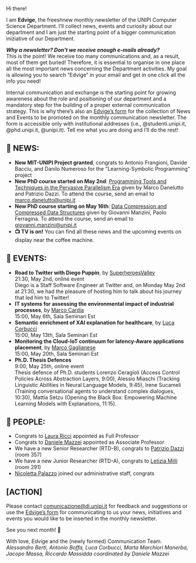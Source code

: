 Hi there!

I am **Edvige**, the freeshnew monthly newsletter of the UNIPI Computer Science Department. I’ll collect news, events and curiosity about our department and I am just the starting point of a bigger communication iniziative of our Department.

***Why a newsletter? Don't we receive enough e-mails already?***<br/>
This is the point! We receive too many communications and, as a result, most of them get buried! Therefore, it is essential to organise in one place all the most important news concerning the Department activities. My goal is allowing you to search “Edvige” in your email and get in one click all the info you need! 

Internal communication and exchange is the starting point for growing awareness about the role and positioning of our department and a mandatory step for the building of a proper external communication strategy. This is why there’s also an [Edvige’s form](https://forms.gle/QjRuQ12iqabMtU2F8) for the collection of News and Events to be promoted on the monthly communication newsletter. The form is accessible only with institutional addresses (i.e., @studenti.unipi.it, @phd.unipi.it, @unipi.it). Tell me what you are doing and I’ll do the rest!

## 📰 NEWS:

- **New MIT-UNIPI Project granted**, congrats to Antonio Frangioni, Davide Bacciu, and Danilo Numeroso for the "Learning-Symbolic Programming” project
- **New PhD course started on May 2nd**: [Programming Tools and Techniques in the Pervasive Parallelism Era](https://dottorato.di.unipi.it/phd-programme/teaching/phd-courses-a-y-2021-2022) given by Marco Danelutto and Patrizio Dazzi. To attend the course, send an email to marco.danelutto@unipi.it 
- **New PhD course starting on May 16th**: [Data Compression and Compressed Data Structures](https://dottorato.di.unipi.it/phd-programme/teaching/phd-courses-a-y-2021-2022) given by Giovanni Manzini, Paolo Ferragina. To attend the course, send an email to giovanni.manzini@unipi.it  
- **📺 TV is on!** You can find all these news and the upcoming events on display near the coffee machine.

## 📆 EVENTS: 

- **Road to Twitter with Diego Puppin**, by [SuperheroesValley](https://www.superheroesvalley.fun/)<br/>
  21:30, May 2nd, online event<br/>
  Diego is a Staff Software Engineer at Twitter and, on Monday May 2nd at 21:30, we had the pleasure of hosting him to talk about his journey that led him to Twitter!
- **IT systems for assessing the environmental impact of industrial processes**, by [Marco Cardia](https://www.linkedin.com/in/marco-cardia-343783183/)<br/>
  15:00, May 6th, Sala Seminari Est
- **Semantic enrichment of XAI explanation for healthcare**, by [Luca Corbucci](https://www.linkedin.com/in/lucacorbucci/)<br/>
  15:00, May 13th, Sala Seminari Est
- **Monitoring the Cloud-IoT continuum for latency-Aware applications placement**, by [Marco Gaglianese](https://www.linkedin.com/in/marco-gaglianese-2195aa235/)<br/>
  15:00, May 20th, Sala Seminari Est
- **Ph.D. Thesis Defences**<br/>
  9:00, May 25th, online event<br/>
  Thesis defence of Ph.D. students Lorenzo Ceragioli (Access Control Policies Across Abstraction Layers, 9:00), Alessio Miaschi (Tracking Linguistic Abilities in Neural Language Models, 9:45), Irene Sucameli (Training conversational agents to understand complex dialogues, 10:30), Mattia Setzu (Opening the Black Box: Empowering Machine Learning Models with Explanations, 11:15).


## 🎉 PEOPLE:

- Congrats to [Laura Ricci](https://www.linkedin.com/in/laura-ricci-14b2bb1/) appointed as Full Professor 
- Congrats to [Daniele Mazzei](https://www.linkedin.com/in/dmazzei/) appointed as Associate Professor 
- We have a new Senior Researcher (RTD-B), congrats to [Patrizio Dazzi](https://www.linkedin.com/in/patriziodazzi/) (room 357) 
- We have a new Junior Researcher (RTD-A), congrats to [Letizia Milli](https://www.linkedin.com/in/letizia-milli-149612173/) (room 291)
- [Nicoletta Palazzo](mailto:nicoletta.palazzo@unipi.it) joined our administrative staff, congrats
				
## \[ACTION] 

Please contact [comunicazione@di.unipi.it](mailto:comunicazione@di.unipi.it) for feedback and suggestions or use the [Edvige’s form](https://forms.gle/QjRuQ12iqabMtU2F8) for communicating to us your news, initiatives and events you would like to be inserted in the monthly newsletter.

See you next month! 🦉

With love, Edvige and the (newly formed) Communication Team.  
*Alessandro Berti, Antonio Boffa, Luca Corbucci, Marta Marchiori Manerba, Jacopo Massa, Riccardo Massidda coordinated by Daniele Mazzei*
